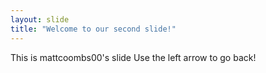 ```yaml
---
layout: slide
title: "Welcome to our second slide!"
---
```

This is mattcoombs00's slide
Use the left arrow to go back!